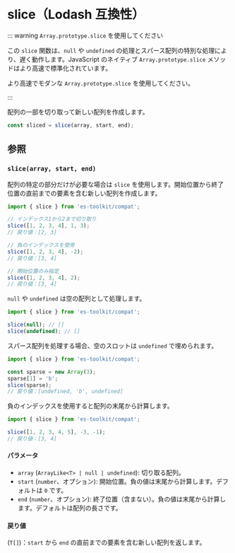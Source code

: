 # slice（Lodash 互換性）

::: warning `Array.prototype.slice` を使用してください

この `slice` 関数は、`null` や `undefined` の処理とスパース配列の特別な処理により、遅く動作します。JavaScript のネイティブ `Array.prototype.slice` メソッドはより高速で標準化されています。

より高速でモダンな `Array.prototype.slice` を使用してください。

:::

配列の一部を切り取って新しい配列を作成します。

```typescript
const sliced = slice(array, start, end);
```

## 参照

### `slice(array, start, end)`

配列の特定の部分だけが必要な場合は `slice` を使用します。開始位置から終了位置の直前までの要素を含む新しい配列を作成します。

```typescript
import { slice } from 'es-toolkit/compat';

// インデックス1から2まで切り取り
slice([1, 2, 3, 4], 1, 3);
// 戻り値：[2, 3]

// 負のインデックスを使用
slice([1, 2, 3, 4], -2);
// 戻り値：[3, 4]

// 開始位置のみ指定
slice([1, 2, 3, 4], 2);
// 戻り値：[3, 4]
```

`null` や `undefined` は空の配列として処理します。

```typescript
import { slice } from 'es-toolkit/compat';

slice(null); // []
slice(undefined); // []
```

スパース配列を処理する場合、空のスロットは `undefined` で埋められます。

```typescript
import { slice } from 'es-toolkit/compat';

const sparse = new Array(3);
sparse[1] = 'b';
slice(sparse);
// 戻り値：[undefined, 'b', undefined]
```

負のインデックスを使用すると配列の末尾から計算します。

```typescript
import { slice } from 'es-toolkit/compat';

slice([1, 2, 3, 4, 5], -3, -1);
// 戻り値：[3, 4]
```

#### パラメータ

- `array` (`ArrayLike<T> | null | undefined`): 切り取る配列。
- `start` (`number`、オプション): 開始位置。負の値は末尾から計算します。デフォルトは `0` です。
- `end` (`number`、オプション): 終了位置（含まない）。負の値は末尾から計算します。デフォルトは配列の長さです。

#### 戻り値

(`T[]`)：`start` から `end` の直前までの要素を含む新しい配列を返します。
